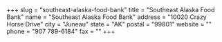 +++
slug = "southeast-alaska-food-bank"
title = "Southeast Alaska Food Bank"
name = "Southeast Alaska Food Bank"
address = "10020 Crazy Horse Drive"
city = "Juneau"
state = "AK"
postal = "99801"
website = ""
phone = "907 789-6184"
fax = ""
+++
